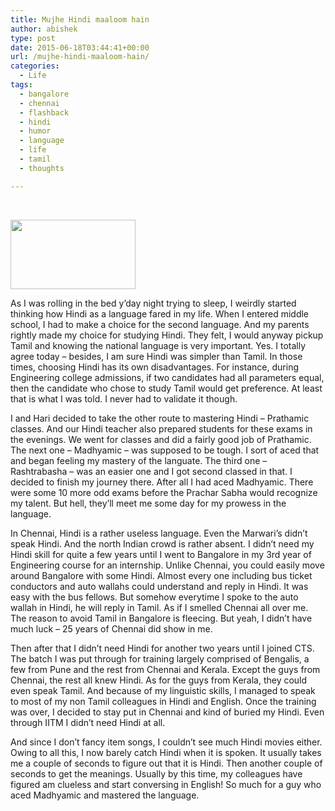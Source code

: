 ```yaml
---
title: Mujhe Hindi maaloom hain
author: abishek
type: post
date: 2015-06-18T03:44:41+00:00
url: /mujhe-hindi-maaloom-hain/
categories:
  - Life
tags:
  - bangalore
  - chennai
  - flashback
  - hindi
  - humor
  - language
  - life
  - tamil
  - thoughts

---
```

&nbsp;

<img loading="lazy" class="alignnone" src="https://upload.wikimedia.org/wikipedia/commons/thumb/2/29/Hindi.svg/200px-Hindi.svg.png" alt="" width="200" height="111" /> 

As I was rolling in the bed y&#8217;day night trying to sleep, I weirdly started thinking how Hindi as a language fared in my life. When I entered middle school, I had to make a choice for the second language. And my parents rightly made my choice for studying Hindi. They felt, I would anyway pickup Tamil and knowing the national language is very important. Yes. I totally agree today &#8211; besides, I am sure Hindi was simpler than Tamil. In those times, choosing Hindi has its own disadvantages. For instance, during Engineering college admissions, if two candidates had all parameters equal, then the candidate who chose to study Tamil would get preference. At least that is what I was told. I never had to validate it though.

I and Hari decided to take the other route to mastering Hindi &#8211; Prathamic classes. And our Hindi teacher also prepared students for these exams in the evenings. We went for classes and did a fairly good job of Prathamic. The next one &#8211; Madhyamic &#8211; was supposed to be tough. I sort of aced that and began feeling my mastery of the languate. The third one &#8211; Rashtrabasha &#8211; was an easier one and I got second classed in that. I decided to finish my journey there. After all I had aced Madhyamic. There were some 10 more odd exams before the Prachar Sabha would recognize my talent. But hell, they&#8217;ll meet me some day for my prowess in the language.

In Chennai, Hindi is a rather useless language. Even the Marwari&#8217;s didn&#8217;t speak Hindi. And the north Indian crowd is rather absent. I didn&#8217;t need my Hindi skill for quite a few years until I went to Bangalore in my 3rd year of Engineering course for an internship. Unlike Chennai, you could easily move around Bangalore with some Hindi. Almost every one including bus ticket conductors and auto wallahs could understand and reply in Hindi. It was easy with the bus fellows. But somehow everytime I spoke to the auto wallah in Hindi, he will reply in Tamil. As if I smelled Chennai all over me. The reason to avoid Tamil in Bangalore is fleecing. But yeah, I didn&#8217;t have much luck &#8211; 25 years of Chennai did show in me.

Then after that I didn&#8217;t need Hindi for another two years until I joined CTS. The batch I was put through for training largely comprised of Bengalis, a few from Pune and the rest from Chennai and Kerala. Except the guys from Chennai, the rest all knew Hindi. As for the guys from Kerala, they could even speak Tamil. And because of my linguistic skills, I managed to speak to most of my non Tamil colleagues in Hindi and English. Once the training was over, I decided to stay put in Chennai and kind of buried my Hindi. Even through IITM I didn&#8217;t need Hindi at all.

And since I don&#8217;t fancy item songs, I couldn&#8217;t see much Hindi movies either. Owing to all this, I now barely catch Hindi when it is spoken. It usually takes me a couple of seconds to figure out that it is Hindi. Then another couple of seconds to get the meanings. Usually by this time, my colleagues have figured am clueless and start conversing in English! So much for a guy who aced Madhyamic and mastered the language.

&nbsp;